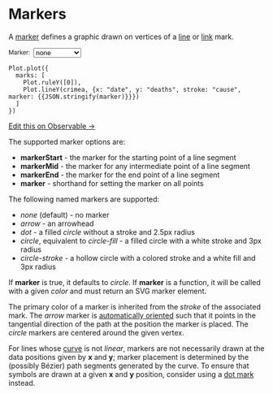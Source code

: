 <script setup>

import * as Plot from "@observablehq/plot";
import * as d3 from "d3";
import {ref} from "vue";
import crimea from "../data/crimea.ts";

const marker = ref("circle");

</script>

# Markers

A [marker](https://developer.mozilla.org/en-US/docs/Web/SVG/Element/marker) defines a graphic drawn on vertices of a [line](../marks/line.md) or [link](../marks/link.md) mark.

<p>
  <label style="font-size: smaller; color: var(--vp-c-text-2); display: flex; align-items: center;">
    Marker:
    <select style="margin: 0 0.5em !important; all: revert;" v-model="marker">
      <option>none</option>
      <option>arrow</option>
      <option>dot</option>
      <option>circle</option>
      <option>circle-fill</option>
      <option>circle-stroke</option>
    </select>
  </label>
</p>

<PlotRender :options='{
  marks: [
    Plot.ruleY([0]),
    Plot.lineY(crimea, {x: "date", y: "deaths", stroke: "cause", marker})
  ]
}' />

```js-vue
Plot.plot({
  marks: [
    Plot.ruleY([0]),
    Plot.lineY(crimea, {x: "date", y: "deaths", stroke: "cause", marker: {{JSON.stringify(marker)}}})
  ]
})
```

[Edit this on Observable →](https://observablehq.com/d/cfc5b4e46aa18b57?intent=fork)

The supported marker options are:

* **markerStart** - the marker for the starting point of a line segment
* **markerMid** - the marker for any intermediate point of a line segment
* **markerEnd** - the marker for the end point of a line segment
* **marker** - shorthand for setting the marker on all points

The following named markers are supported:

* *none* (default) - no marker
* *arrow* - an arrowhead
* *dot* - a filled *circle* without a stroke and 2.5px radius
* *circle*, equivalent to *circle-fill* - a filled circle with a white stroke and 3px radius
* *circle-stroke* - a hollow circle with a colored stroke and a white fill and 3px radius

If **marker** is true, it defaults to *circle*. If **marker** is a function, it will be called with a given *color* and must return an SVG marker element.

The primary color of a marker is inherited from the *stroke* of the associated mark. The *arrow* marker is [automatically oriented](https://developer.mozilla.org/en-US/docs/Web/SVG/Attribute/orient) such that it points in the tangential direction of the path at the position the marker is placed. The *circle* markers are centered around the given vertex.

For lines whose [curve](./curves.md) is not *linear*, markers are not necessarily drawn at the data positions given by **x** and **y**; marker placement is determined by the (possibly Bézier) path segments generated by the curve. To ensure that symbols are drawn at a given **x** and **y** position, consider using a [dot mark](../marks/dot.md) instead.
